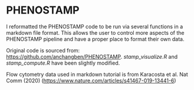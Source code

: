 # PHENOSTAMP

I reformatted the PHENOSTAMP code to be run via several functions in a markdown file format. This allows the user to control more aspects of the PHENOSTAMP pipeline and have a proper place to format their own data. 

Original code is sourced from: https://github.com/anchangben/PHENOSTAMP. _stamp_visualize.R_ and _stamp_compute.R_ have been slightly modified.

Flow cytometry data used in markdown tutorial is from Karacosta et al. Nat Comm (2020) (https://www.nature.com/articles/s41467-019-13441-6)
